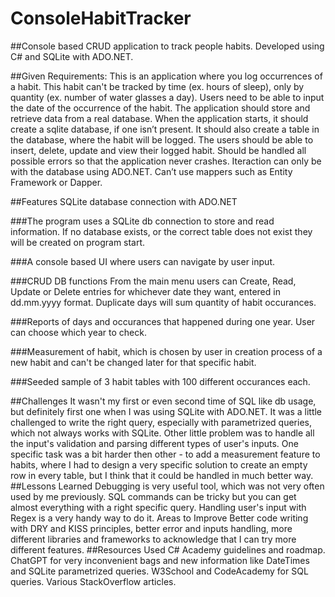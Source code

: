 # ConsoleHabitTracker

##Console based CRUD application to track people habits. Developed using C# and SQLite with ADO.NET.

##Given Requirements:
This is an application where you log occurrences of a habit.
This habit can't be tracked by time (ex. hours of sleep), only by quantity (ex. number of water glasses a day).
Users need to be able to input the date of the occurrence of the habit.
The application should store and retrieve data from a real database.
When the application starts, it should create a sqlite database, if one isn’t present.
It should also create a table in the database, where the habit will be logged.
The users should be able to insert, delete, update and view their logged habit.
Should be handled all possible errors so that the application never crashes.
Iteraction can only be with the database using ADO.NET. Can’t use mappers such as Entity Framework or Dapper.

##Features
SQLite database connection with ADO.NET

###The program uses a SQLite db connection to store and read information.
If no database exists, or the correct table does not exist they will be created on program start.

###A console based UI where users can navigate by user input.

###CRUD DB functions
From the main menu users can Create, Read, Update or Delete entries for whichever date they want, entered in dd.mm.yyyy format. Duplicate days will sum quantity of habit occurances.

###Reports of days and occurances that happened during one year. User can choose which year to check.

###Measurement of habit, which is chosen by user in creation process of a new habit and can't be changed later for that specific habit.

###Seeded sample of 3 habit tables with 100 different occurances each.

##Challenges
It wasn't my first or even second time of SQL like db usage, but definitely first one when I was using SQLite with ADO.NET. It was a little challenged to write the right query, especially with parametrized queries, which not always works with SQLite. Other little problem was to handle all the input's validation and parsing different types of user's inputs.
One specific task was a bit harder then other - to add a measurement feature to habits, where I had to design a very specific solution to create an empty row in every table, but I think that it could be handled in much better way.
##Lessons Learned
Debugging is very useful tool, which was not very often used by me previously. SQL commands can be tricky but you can get almost everything with a right specific query. Handling user's input with Regex is a very handy way to do it.
Areas to Improve
Better code writing with DRY and KISS principles, better error and inputs handling, more different libraries and frameworks to acknowledge that I can try more different features.
##Resources Used
C# Academy guidelines and roadmap.
ChatGPT for very inconvenient bags and new information like DateTimes and SQLite parametrized queries.
W3School and CodeAcademy for SQL queries.
Various StackOverflow articles.
